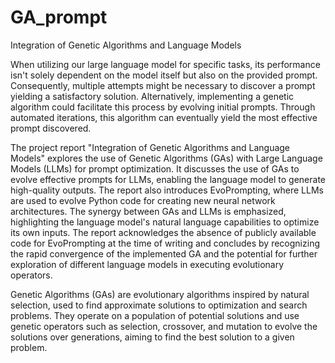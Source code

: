 # GA_prompt
Integration of Genetic Algorithms and Language Models

When utilizing our large language model for specific tasks, its performance isn't solely dependent on the model itself but also on the provided prompt. Consequently, multiple attempts might be necessary to discover a prompt yielding a satisfactory solution. Alternatively, implementing a genetic algorithm could facilitate this process by evolving initial prompts. Through automated iterations, this algorithm can eventually yield the most effective prompt discovered. 

The project report "Integration of Genetic Algorithms and Language Models" explores the use of Genetic Algorithms (GAs) with Large Language Models (LLMs) for prompt optimization. It discusses the use of GAs to evolve effective prompts for LLMs, enabling the language model to generate high-quality outputs. The report also introduces EvoPrompting, where LLMs are used to evolve Python code for creating new neural network architectures. The synergy between GAs and LLMs is emphasized, highlighting the language model's natural language capabilities to optimize its own inputs. The report acknowledges the absence of publicly available code for EvoPrompting at the time of writing and concludes by recognizing the rapid convergence of the implemented GA and the potential for further exploration of different language models in executing evolutionary operators.

Genetic Algorithms (GAs) are evolutionary algorithms inspired by natural selection, used to find approximate solutions to optimization and search problems. They operate on a population of potential solutions and use genetic operators such as selection, crossover, and mutation to evolve the solutions over generations, aiming to find the best solution to a given problem.



